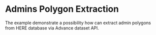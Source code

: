 # Admins Polygon Extraction

The example demonstrate a possibility how can extract admin polygons from HERE database via Advance dataset API. 